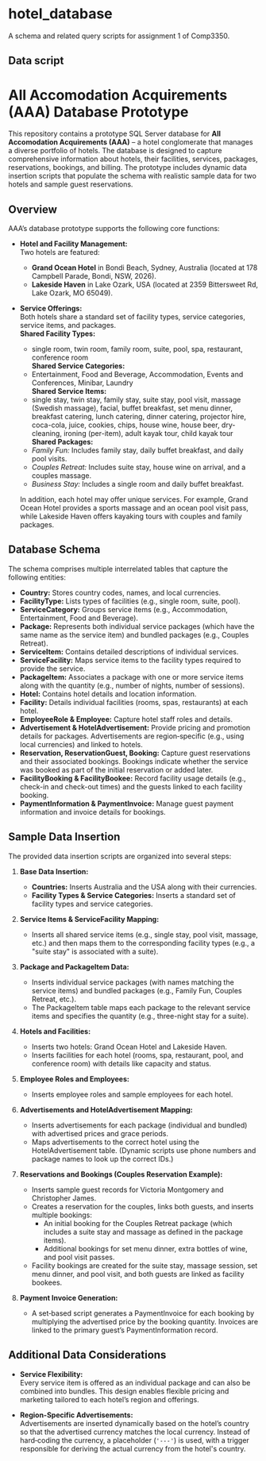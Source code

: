 # hotel_database
A schema and related query scripts for assignment 1 of Comp3350.


## Data script
# All Accomodation Acquirements (AAA) Database Prototype

This repository contains a prototype SQL Server database for **All Accomodation Acquirements (AAA)** – a hotel conglomerate that manages a diverse portfolio of hotels. The database is designed to capture comprehensive information about hotels, their facilities, services, packages, reservations, bookings, and billing. The prototype includes dynamic data insertion scripts that populate the schema with realistic sample data for two hotels and sample guest reservations.

## Overview

AAA’s database prototype supports the following core functions:
- **Hotel and Facility Management:**  
  Two hotels are featured:
  - **Grand Ocean Hotel** in Bondi Beach, Sydney, Australia (located at 178 Campbell Parade, Bondi, NSW, 2026).
  - **Lakeside Haven** in Lake Ozark, USA (located at 2359 Bittersweet Rd, Lake Ozark, MO 65049).

- **Service Offerings:**  
  Both hotels share a standard set of facility types, service categories, service items, and packages.  
  **Shared Facility Types:**  
  - single room, twin room, family room, suite, pool, spa, restaurant, conference room  
  **Shared Service Categories:**  
  - Entertainment, Food and Beverage, Accommodation, Events and Conferences, Minibar, Laundry  
  **Shared Service Items:**  
  - single stay, twin stay, family stay, suite stay, pool visit, massage (Swedish massage), facial, buffet breakfast, set menu dinner, breakfast catering, lunch catering, dinner catering, projector hire, coca-cola, juice, cookies, chips, house wine, house beer, dry-cleaning, ironing (per-item), adult kayak tour, child kayak tour  
  **Shared Packages:**  
  - *Family Fun:* Includes family stay, daily buffet breakfast, and daily pool visits.  
  - *Couples Retreat:* Includes suite stay, house wine on arrival, and a couples massage.  
  - *Business Stay:* Includes a single room and daily buffet breakfast.  

  In addition, each hotel may offer unique services. For example, Grand Ocean Hotel provides a sports massage and an ocean pool visit pass, while Lakeside Haven offers kayaking tours with couples and family packages.

## Database Schema

The schema comprises multiple interrelated tables that capture the following entities:

- **Country:** Stores country codes, names, and local currencies.
- **FacilityType:** Lists types of facilities (e.g., single room, suite, pool).
- **ServiceCategory:** Groups service items (e.g., Accommodation, Entertainment, Food and Beverage).
- **Package:** Represents both individual service packages (which have the same name as the service item) and bundled packages (e.g., Couples Retreat).
- **ServiceItem:** Contains detailed descriptions of individual services.
- **ServiceFacility:** Maps service items to the facility types required to provide the service.
- **PackageItem:** Associates a package with one or more service items along with the quantity (e.g., number of nights, number of sessions).
- **Hotel:** Contains hotel details and location information.
- **Facility:** Details individual facilities (rooms, spas, restaurants) at each hotel.
- **EmployeeRole & Employee:** Capture hotel staff roles and details.
- **Advertisement & HotelAdvertisement:** Provide pricing and promotion details for packages. Advertisements are region‑specific (e.g., using local currencies) and linked to hotels.
- **Reservation, ReservationGuest, Booking:** Capture guest reservations and their associated bookings. Bookings indicate whether the service was booked as part of the initial reservation or added later.
- **FacilityBooking & FacilityBookee:** Record facility usage details (e.g., check-in and check-out times) and the guests linked to each facility booking.
- **PaymentInformation & PaymentInvoice:** Manage guest payment information and invoice details for bookings.

## Sample Data Insertion

The provided data insertion scripts are organized into several steps:

1. **Base Data Insertion:**  
   - **Countries:** Inserts Australia and the USA along with their currencies.
   - **Facility Types & Service Categories:** Inserts a standard set of facility types and service categories.
   
2. **Service Items & ServiceFacility Mapping:**  
   - Inserts all shared service items (e.g., single stay, pool visit, massage, etc.) and then maps them to the corresponding facility types (e.g., a "suite stay" is associated with a suite).

3. **Package and PackageItem Data:**  
   - Inserts individual service packages (with names matching the service items) and bundled packages (e.g., Family Fun, Couples Retreat, etc.).
   - The PackageItem table maps each package to the relevant service items and specifies the quantity (e.g., three-night stay for a suite).

4. **Hotels and Facilities:**  
   - Inserts two hotels: Grand Ocean Hotel and Lakeside Haven.
   - Inserts facilities for each hotel (rooms, spa, restaurant, pool, and conference room) with details like capacity and status.

5. **Employee Roles and Employees:**  
   - Inserts employee roles and sample employees for each hotel.
   
6. **Advertisements and HotelAdvertisement Mapping:**  
   - Inserts advertisements for each package (individual and bundled) with advertised prices and grace periods.
   - Maps advertisements to the correct hotel using the HotelAdvertisement table. (Dynamic scripts use phone numbers and package names to look up the correct IDs.)
   
7. **Reservations and Bookings (Couples Reservation Example):**  
   - Inserts sample guest records for Victoria Montgomery and Christopher James.
   - Creates a reservation for the couples, links both guests, and inserts multiple bookings:
     - An initial booking for the Couples Retreat package (which includes a suite stay and massage as defined in the package items).
     - Additional bookings for set menu dinner, extra bottles of wine, and pool visit passes.
   - Facility bookings are created for the suite stay, massage session, set menu dinner, and pool visit, and both guests are linked as facility bookees.
   
8. **Payment Invoice Generation:**  
   - A set‑based script generates a PaymentInvoice for each booking by multiplying the advertised price by the booking quantity. Invoices are linked to the primary guest’s PaymentInformation record.

## Additional Data Considerations

- **Service Flexibility:**  
  Every service item is offered as an individual package and can also be combined into bundles. This design enables flexible pricing and marketing tailored to each hotel’s region and offerings.

- **Region-Specific Advertisements:**  
  Advertisements are inserted dynamically based on the hotel’s country so that the advertised currency matches the local currency. Instead of hard‑coding the currency, a placeholder (`'---'`) is used, with a trigger responsible for deriving the actual currency from the hotel's country.

